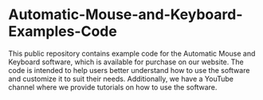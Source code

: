 # Automatic-Mouse-and-Keyboard-Examples-Code
This public repository contains example code for the Automatic Mouse and Keyboard software, which is available for purchase on our website. The code is intended to help users better understand how to use the software and customize it to suit their needs. Additionally, we have a YouTube channel where we provide tutorials on how to use the software.
